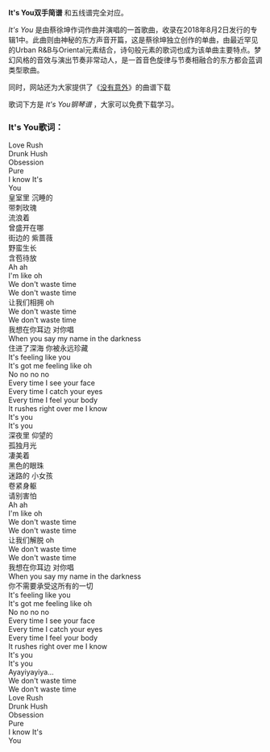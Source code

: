 

**It's You双手简谱** 和五线谱完全对应。

_It's You_
是由蔡徐坤作词作曲并演唱的一首歌曲，收录在2018年8月2日发行的专辑1中。此曲则由神秘的东方声音开篇，这是蔡徐坤独立创作的单曲，由最近罕见的Urban
R&B与Oriental元素结合，诗句般元素的歌词也成为该单曲主要特点。梦幻风格的音效与演出节奏非常动人，是一首音色旋律与节奏相融合的东方都会蓝调类型歌曲。

同时，网站还为大家提供了《[没有意外](Music-10117-没有意外-释放内心独白.html "没有意外")》的曲谱下载

歌词下方是 _It's You钢琴谱_ ，大家可以免费下载学习。

### It's You歌词：

Love Rush  
Drunk Hush  
Obsession  
Pure  
I know It's  
You  
皇室里 沉睡的  
带刺玫瑰  
流浪着  
曾盛开在哪  
街边的 紫蔷薇  
野蛮生长  
含苞待放  
Ah ah  
I'm like oh  
We don't waste time  
We don't waste time  
让我们相拥 oh  
We don't waste time  
We don't waste time  
我想在你耳边 对你唱  
When you say my name in the darkness  
住进了深海 你被永远珍藏  
It's feeling like you  
It's got me feeling like oh  
No no no no  
Every time I see your face  
Every time I catch your eyes  
Every time I feel your body  
It rushes right over me I know  
It's you  
It's you  
深夜里 仰望的  
孤独月光  
凄美着  
黑色的眼珠  
迷路的 小女孩  
卷紧身躯  
请别害怕  
Ah ah  
I'm like oh  
We don't waste time  
We don't waste time  
让我们解脱 oh  
We don't waste time  
We don't waste time  
我想在你耳边 对你唱  
When you say my name in the darkness  
你不需要承受这所有的一切  
It's feeling like you  
It's got me feeling like oh  
No no no no  
Every time I see your face  
Every time I catch your eyes  
Every time I feel your body  
It rushes right over me I know  
It's you  
It's you  
Ayayiyayiya…  
We don't waste time  
We don't waste time  
Love Rush  
Drunk Hush  
Obsession  
Pure  
I know It's  
You

